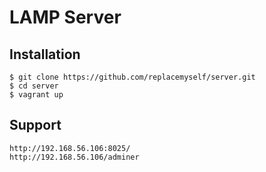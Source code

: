 # LAMP Server


## Installation

```
$ git clone https://github.com/replacemyself/server.git
$ cd server
$ vagrant up
```

## Support

```
http://192.168.56.106:8025/
http://192.168.56.106/adminer
```
